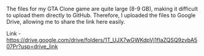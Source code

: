 The files for my GTA Clone game are quite large (8-9 GB), making it difficult to upload them directly to GitHub. Therefore, I uploaded the files to Google Drive, allowing me to share the link here easily.

Link - https://drive.google.com/drive/folders/1T_UJX7wGWKdpVj1fIaZQSQ9zvbA507Pr?usp=drive_link
